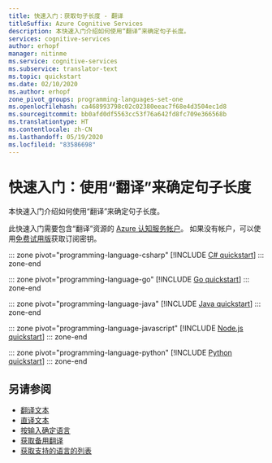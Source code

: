 ```yaml
---
title: 快速入门：获取句子长度 - 翻译
titleSuffix: Azure Cognitive Services
description: 本快速入门介绍如何使用“翻译”来确定句子长度。
services: cognitive-services
author: erhopf
manager: nitinme
ms.service: cognitive-services
ms.subservice: translator-text
ms.topic: quickstart
ms.date: 02/10/2020
ms.author: erhopf
zone_pivot_groups: programming-languages-set-one
ms.openlocfilehash: ca468993798c02c02380eeac7f68e4d3504ec1d8
ms.sourcegitcommit: bb0afd0df5563cc53f76a642fd8fc709e366568b
ms.translationtype: HT
ms.contentlocale: zh-CN
ms.lasthandoff: 05/19/2020
ms.locfileid: "83586698"
---
```

# <a name="quickstart-use-the-translator-to-determine-sentence-length"></a>快速入门：使用“翻译”来确定句子长度

本快速入门介绍如何使用“翻译”来确定句子长度。

此快速入门需要包含“翻译”资源的 [Azure 认知服务帐户](https://docs.microsoft.com/azure/cognitive-services/cognitive-services-apis-create-account)。 如果没有帐户，可以使用[免费试用版](https://azure.microsoft.com/try/cognitive-services/)获取订阅密钥。

::: zone pivot="programming-language-csharp"
[!INCLUDE [C# quickstart](includes/sentences-csharp.md)]
::: zone-end

::: zone pivot="programming-language-go"
[!INCLUDE [Go quickstart](includes/sentences-go.md)]
::: zone-end

::: zone pivot="programming-language-java"
[!INCLUDE [Java quickstart](includes/sentences-java.md)]
::: zone-end

::: zone pivot="programming-language-javascript"
[!INCLUDE [Node.js quickstart](includes/sentences-nodejs.md)]
::: zone-end

::: zone pivot="programming-language-python"
[!INCLUDE [Python quickstart](includes/sentences-python.md)]
::: zone-end

## <a name="see-also"></a>另请参阅

* [翻译文本](quickstart-translate.md)
* [直译文本](quickstart-transliterate.md)
* [按输入确定语言](quickstart-detect.md)
* [获取备用翻译](quickstart-dictionary.md)
* [获取支持的语言的列表](quickstart-languages.md)
